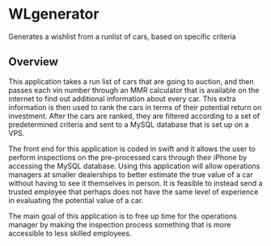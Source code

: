 # WLgenerator
Generates a wishlist from a runlist of cars, based on specific criteria



## Overview
This application takes a run list of cars that are going to auction, and then passes each vin number through an MMR calculator that is available on the internet to find out additional information about every car. This extra information is then used to rank the cars in terms of their potential return on investment. After the cars are ranked, they are filtered according to a set of predetermined criteria and sent to a MySQL database that is set up on a VPS.

The front end for this application is coded in swift and it allows the user to perform inspections on the pre-processed cars through their iPhone by accessing the MySQL database. Using this application will allow operations managers at smaller dealerships to better estimate the true value of a car without having to see it themselves in person. It is feasible to instead send a trusted employee that perhaps does not have the same level of experience in evaluating the potential value of a car.

The main goal of this application is to free up time for the operations manager by making the inspection process something that is more accessible to less skilled employees. 
